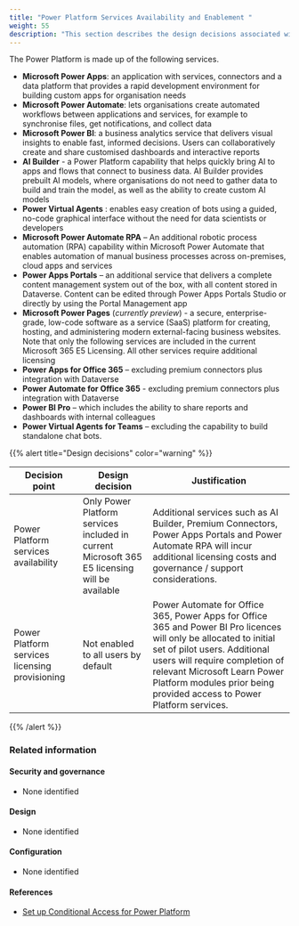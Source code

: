 ```yaml
---
title: "Power Platform Services Availability and Enablement "
weight: 55
description: "This section describes the design decisions associated with which Power Platform services will be enabled and how they will be enabled for system(s) built using ASD's Blueprint for Secure Cloud."
---
```


The Power Platform is made up of the following services.

- **Microsoft Power Apps**: an application with services, connectors and a data platform that provides a rapid development environment for building custom apps for organisation needs
- **Microsoft Power Automate**: lets organisations create automated workflows between applications and services, for example to synchronise files, get notifications, and collect data
- **Microsoft Power BI**: a business analytics service that delivers visual insights to enable fast, informed decisions. Users can collaboratively create and share customised dashboards and interactive reports
- **AI Builder** - a Power Platform capability that helps quickly bring AI to apps and flows that connect to business data. AI Builder provides prebuilt AI models, where organisations do not need to gather data to build and train the model, as well as the ability to create custom AI models
- **Power Virtual Agents** : enables easy creation of bots using a guided, no-code graphical interface without the need for data scientists or developers
- **Microsoft Power Automate RPA** – An additional robotic process automation (RPA) capability within Microsoft Power Automate that enables automation of manual business processes across on-premises, cloud apps and services
- **Power Apps Portals** – an additional service that delivers a complete content management system out of the box, with all content stored in Dataverse. Content can be edited through Power Apps Portals Studio or directly by using the Portal Management app
- **Microsoft Power Pages** (_currently preview_) - a secure, enterprise-grade, low-code software as a service (SaaS) platform for creating, hosting, and administering modern external-facing business websites.  
  Note that only the following services are included in the current Microsoft 365 E5 Licensing. All other services require additional licensing
- **Power Apps for Office 365** – excluding premium connectors plus integration with Dataverse
- **Power Automate for Office 365** - excluding premium connectors plus integration with Dataverse
- **Power BI Pro** – which includes the ability to share reports and dashboards with internal colleagues
- **Power Virtual Agents for Teams** – excluding the capability to build standalone chat bots.

{{% alert title="Design decisions" color="warning" %}}

| Decision point                                 | Design decision                                                                               | Justification                                                                                                                                                                                                                                                                                |
| ---------------------------------------------- | --------------------------------------------------------------------------------------------- | -------------------------------------------------------------------------------------------------------------------------------------------------------------------------------------------------------------------------------------------------------------------------------------------- |
| Power Platform services availability           | Only Power Platform services included in current Microsoft 365 E5 licensing will be available | Additional services such as AI Builder, Premium Connectors, Power Apps Portals and Power Automate RPA will incur additional licensing costs and governance / support considerations.                                                                                                         |
| Power Platform services licensing provisioning | Not enabled to all users by default                                                           | Power Automate for Office 365, Power Apps for Office 365 and Power BI Pro licences will only be allocated to initial set of pilot users. Additional users will require completion of relevant Microsoft Learn Power Platform modules prior being provided access to Power Platform services. |

{{% /alert %}}

### Related information

#### Security and governance

- None identified

#### Design

- None identified

#### Configuration

- None identified

#### References

- [Set up Conditional Access for Power Platform](https://docs.microsoft.com/power-platform/guidance/adoption/conditional-access)
